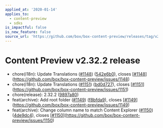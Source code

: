 ```yaml
---
applied_at: '2020-01-14'
applies_to:
  - content-preview
  - sdks
is_impactful: false
is_new_feature: false
source_url: 'https://github.com/box/box-content-preview/releases/tag/v2.32.2'
---
```


# Content Preview v2.32.2 release


* chore(i18n): Update Translations ([#1148](https://github.com/box/box-content-preview/pull/1148)) ([542e6b0](https://github.com/box/box-content-preview/commit[542e6b0](https://github.com/box/box-content-preview/commit/542e6b0))), closes [[#1148](https://github.com/box/box-content-preview/pull/1148)](https://github.com/box/box-content-preview/issues/1148)
* chore(i18n): Update Translations ([#1151](https://github.com/box/box-content-preview/pull/1151)) ([bd0d727](https://github.com/box/box-content-preview/commit[bd0d727](https://github.com/box/box-content-preview/commit/bd0d727))), closes [[#1151](https://github.com/box/box-content-preview/pull/1151)](https://github.com/box/box-content-preview/issues/1151)
* chore(release): 2.32.2 ([9897a80](https://github.com/box/box-content-preview/commit[9897a80](https://github.com/box/box-content-preview/commit/9897a80)))
* feat(archive): Add root folder ([#1149](https://github.com/box/box-content-preview/pull/1149)) ([f8bfda9](https://github.com/box/box-content-preview/commit[f8bfda9](https://github.com/box/box-content-preview/commit/f8bfda9))), closes [[#1149](https://github.com/box/box-content-preview/pull/1149)](https://github.com/box/box-content-preview/issues/1149)
* feat(archive): Change column name to match Content Explorer ([#1150](https://github.com/box/box-content-preview/pull/1150)) ([4de9dc4](https://github.com/box/box-content-preview/commit[4de9dc4](https://github.com/box/box-content-preview/commit/4de9dc4))), closes [[#1150](https://github.com/box/box-content-preview/pull/1150)](https://github.com/box/box-content-preview/issues/1150)



